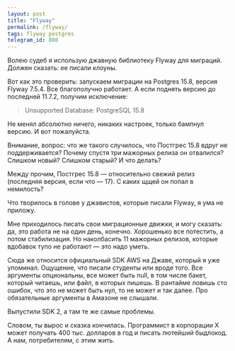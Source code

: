 ```yaml
---
layout: post
title: "Flyway"
permalink: /flyway/
tags: flyway postgres
telegram_id: 808
---
```


Волею судеб я использую джавную библиотеку Flyway для миграций. Должен сказать:
ее писали клоуны.

Вот как это проверить: запускаем миграции на Postgres 15.8, версия Flyway
7.5.4. Все благополучно работает. А если поднять версию до последней 11.7.2,
получим исключение:

> Unsupported Database: PostgreSQL 15.8

Не менял абсолютно ничего, никаких настроек, только бампнул версию. И вот
пожалуйста.

Внимание, вопрос: что же такого случилось, что Постгрес 15.8 вдруг не
поддерживается? Почему спустя три мажорных релиза он отвалился? Слишком новый?
Слишком старый? И что делать?

Между прочим, Постгрес 15.8 — относительно свежий релиз (последняя версия, если
что — 17). С каких щщей он попал в немилость?

Что творилось в голове у джавистов, которые писали Flyway, я ума не приложу.

Мне приходилось писать свои миграционные движки, и могу сказать: да, это работа
не на один день, конечно. Хорошенько все потестить, а потом стабилизация. Но
наколбасить 11 мажорных релизов, которые вдобавок тупо не работают — это надо
уметь.

Сюда же относится официальный SDK AWS на Джаве, который я уже
упоминал. Ощущение, что писали студенты или вроде того. Все аргументы
опциональны, все может быть null, в том числе бакет, который читаешь, или файл,
в которых пишешь. В рантайме ловишь сто ошибок, что это не может быть нул, то не
может и так далее. Про обязательные аргументы в Амазоне не слышали.

Выпустили SDK 2, а там те же самые проблемы.

Словом, ты вырос и сказка кончилась. Программист в корпорации X может получать
400 тыс. долларов в год и писать лютейший быдлокод. А нам, потребителям, с этим
жить.
